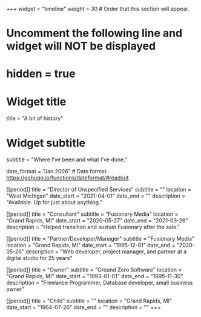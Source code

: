 +++
widget = "timeline"
weight = 30  # Order that this section will appear.

# Uncomment the following line and widget will NOT be displayed
# hidden = true

# Widget title
title = "A bit of history"
# Widget subtitle
subtitle = "Where I've been and what I've done."

date_format = "Jan 2006" # Date format https://gohugo.io/functions/dateformat/#readout

[[period]]
  title = "Director of Unspecified Services"
  subtitle = ""
  location = "West Michigan"
  date_start = "2021-04-01"
  date_end = ""
  description = "Available. Up for just about anything."
  
  [[period]]
  title = "Consultant"
  subtitle = "Fusionary Media"
  location = "Grand Rapids, MI"
  date_start = "2020-05-27"
  date_end = "2021-03-26"
  description = "Helped transition and sustain Fusionary after the sale."

[[period]]
  title = "Partner/Developer/Manager"
  subtitle = "Fusionary Media"
  location = "Grand Rapids, MI"
  date_start = "1995-12-01"
  date_end = "2020-05-26"
  description = "Web developer, project manager, and partner at a digital studio for 25 years"
  
  [[period]]
  title = "Owner"
  subtitle = "Ground Zero Software"
  location = "Grand Rapids, MI"
  date_start = "1993-01-01"
  date_end = "1995-11-30"
  description = "Freelance Programmer, Database developer, small business owner"
  
  [[period]]
  title = "Child"
  subtitle = ""
  location = "Grand Rapids, MI"
  date_start = "1964-07-26"
  date_end = ""
  description = ""
+++